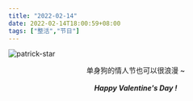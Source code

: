 ```yaml
---
title: "2022-02-14"
date: 2022-02-14T18:00:59+08:00
tags: ["整活","节日"]
---
```


![patrick-star](https://gcore.jsdelivr.net/gh/AlexLiu2022/resources/img/patrick-star.png)

<center> 单身狗的情人节也可以很浪漫 ~ </center> 

<br>

<center><strong><i>Happy Valentine's Day !</i></strong> </center>

<style>
h1{
  margin: 0 !important;
}
</style>